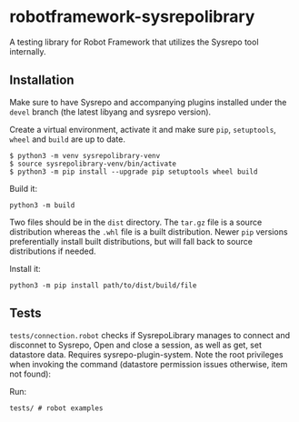 # robotframework-sysrepolibrary

A testing library for Robot Framework that utilizes the Sysrepo tool internally.

## Installation
Make sure to have Sysrepo and accompanying plugins installed under the `devel` branch (the latest libyang and sysrepo version).

Create a virtual environment, activate it and make sure `pip`, `setuptools`, `wheel` and `build` are up to date.

```
$ python3 -m venv sysrepolibrary-venv
$ source sysrepolibrary-venv/bin/activate
$ python3 -m pip install --upgrade pip setuptools wheel build
```

Build it:
```
python3 -m build
```

Two files should be in the `dist` directory. 
The `tar.gz` file is a source distribution whereas the `.whl` file is a built distribution.
Newer `pip` versions preferentially install built distributions, but will fall back to source distributions if needed.

Install it:
```
python3 -m pip install path/to/dist/build/file
```



## Tests
`tests/connection.robot` checks if SysrepoLibrary manages to connect and disconnet to Sysrepo, Open and close a session, as well as get, set datastore data. Requires sysrepo-plugin-system.
Note the root privileges when invoking the command (datastore permission issues otherwise, item not found):

Run:

`tests/ # robot examples`

